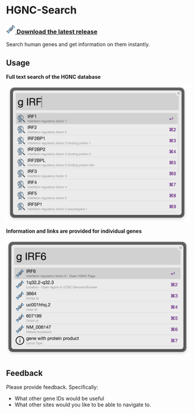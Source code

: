 # HGNC-Search


### [<img src="gene.png" width="25px" /> Download the latest release](https://github.com/danielecook/HGNC-Search/releases/latest)

Search human genes and get information on them instantly.

## Usage

__Full text search of the HGNC database__

![search for genes](img/d1.png)

__Information and links are provided for individual genes__

![individual gene](img/d2.png)

## Feedback

Please provide feedback. Specifically:

* What other gene IDs would be useful
* What other sites would you like to be able to navigate to.
